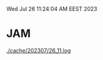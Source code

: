 Wed Jul 26 11:24:04 AM EEST 2023
# JAM
<a href='./cache/202307/26_11.log'>./cache/202307/26_11.log</a>

